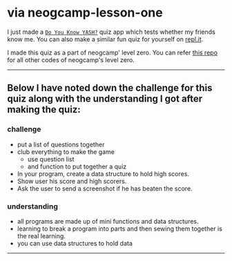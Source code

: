 # via neogcamp-lesson-one

I just made a [`Do You Know YASH?`](https://replit.com/@horsemaker/end-game?embed=1&output=1) quiz app which tests whether my friends know me. You can also make a similar fun quiz for yourself on [repl.it](https://replit.com).

I made this quiz as a part of neogcamp' level zero. You can refer [this repo](https://github.com/horsemaker/neogcamp-levelZero) for all other codes of neogcamp's level zero.

---

## Below I have noted down the challenge for this quiz along with the understanding I got after making the quiz:

### challenge
* put a list of questions together
* club everything to make the game
  * use question list
  * and function to put together a quiz
* In your program, create a data structure to hold high scores.
* Show user his score and high scorers.
* Ask the user to send a screenshot if he has beaten the score.

### understanding
* all programs are made up of mini functions and data structures.
* learning to break a program into parts and then sewing them together is the real learning.
* you can use data structures to hold data

---
